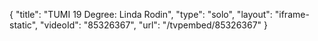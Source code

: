 {
    "title": "TUMI 19 Degree: Linda Rodin",
    "type": "solo",
    "layout": "iframe-static",
    "videoId": "85326367",
    "url": "\/tvpembed\/85326367"
}